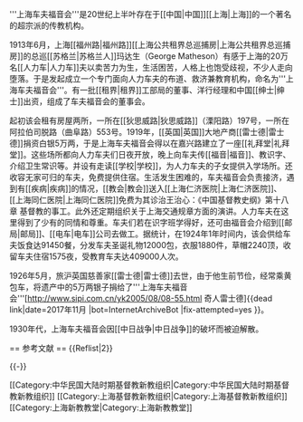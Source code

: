 '''上海车夫福音会'''是20世纪上半叶存在于[[中国|中国]][[上海|上海]]的一个著名的超宗派的传教机构。

1913年6月，上海[[福州路|福州路]][[上海公共租界总巡捕房|上海公共租界总巡捕房]]的总巡[[苏格兰|苏格兰人]]玛达生（George Matheson）有感于上海的20万名[[人力车|人力车]]夫以卖苦力为生，生活困苦，人格上也饱受歧视，不少人走向堕落。于是发起成立一个专门面向人力车夫的布道、救济兼教育机构，命名为'''上海车夫福音会'''。有一批[[租界|租界]]工部局的董事、洋行经理和中国[[绅士|绅士]]出资，组成了车夫福音会的董事会。

起初该会租有房屋两所，一所在[[狄思威路|狄思威路]]（溧阳路）197号，一所在阿拉伯司脱路（曲阜路）553号。1919年，[[英国|英国]]大地产商[[雷士德|雷士德]]捐资白银5万两，于是上海车夫福音会得以在嘉兴路建立了一座[[礼拜堂|礼拜堂]]。这些场所都向人力车夫们日夜开放，晚上向车夫传[[福音|福音]]、教识字、介绍卫生常识等。并设有走读[[学校|学校]]，为人力车夫的子女提供入学场所。还收容无家可归的车夫，免费提供住宿。生活发生困难的，车夫福音会负责接济，遇到有[[疾病|疾病]]的情况，[[教会|教会]]送入[[上海仁济医院|上海仁济医院]]、[[上海同仁医院|上海同仁医院]]免费为其诊治<ref>王治心：《中国基督教史纲》第十八章 基督教的事工</ref>。此外还定期组织关于上海交通规章方面的演讲。人力车夫在这里得到了少有的同情和尊重。车夫们若在识字班学得好，还可由福音会介绍到[[邮局|邮局]]、[[电车|电车]]公司去做工。据统计，在1924年1年时间内，该会供给车夫饭食达91450餐，分发车夫圣诞礼物12000包，衣服1880件，草帽2240顶，收留车夫住宿1575夜，受教育车夫达409000人次。

1926年5月，旅沪英国慈善家[[雷士德|雷士德]]去世，由于他生前节俭，经常乘黄包车，将遗产中的5万两银子捐给了'''上海车夫福音会'''<ref>[http://www.sipi.com.cn/yk2005/08/08-55.html 奇人雷士德]{{dead link|date=2017年11月 |bot=InternetArchiveBot |fix-attempted=yes }}</ref>。

1930年代，上海车夫福音会因[[中日战争|中日战争]]的破坏而被迫解散。

== 参考文献 ==
{{Reflist|2}}

{{-}}

[[Category:中华民国大陆时期基督教新教组织|Category:中华民国大陆时期基督教新教组织]]
[[Category:上海基督教新教组织|Category:上海基督教新教组织]]
[[Category:上海新教教堂|Category:上海新教教堂]]